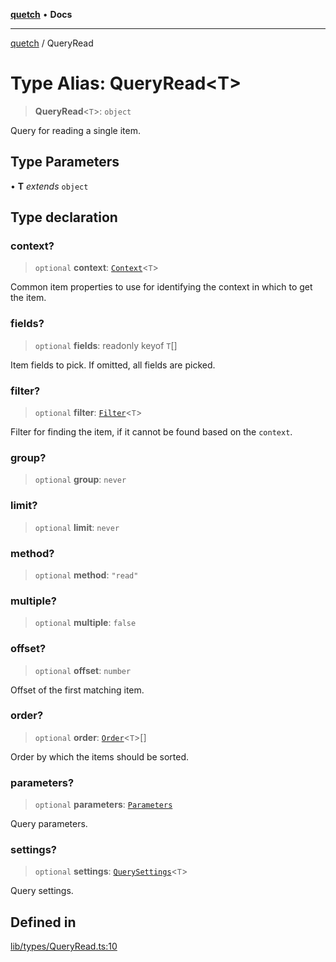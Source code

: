 [**quetch**](../README.md) • **Docs**

***

[quetch](../README.md) / QueryRead

# Type Alias: QueryRead\<T\>

> **QueryRead**\<`T`\>: `object`

Query for reading a single item.

## Type Parameters

• **T** *extends* `object`

## Type declaration

### context?

> `optional` **context**: [`Context`](Context.md)\<`T`\>

Common item properties to use for identifying the context in which to get the item.

### fields?

> `optional` **fields**: readonly keyof `T`[]

Item fields to pick. If omitted, all fields are picked.

### filter?

> `optional` **filter**: [`Filter`](Filter.md)\<`T`\>

Filter for finding the item, if it cannot be found based on the `context`.

### group?

> `optional` **group**: `never`

### limit?

> `optional` **limit**: `never`

### method?

> `optional` **method**: `"read"`

### multiple?

> `optional` **multiple**: `false`

### offset?

> `optional` **offset**: `number`

Offset of the first matching item.

### order?

> `optional` **order**: [`Order`](Order.md)\<`T`\>[]

Order by which the items should be sorted.

### parameters?

> `optional` **parameters**: [`Parameters`](Parameters.md)

Query parameters.

### settings?

> `optional` **settings**: [`QuerySettings`](QuerySettings.md)\<`T`\>

Query settings.

## Defined in

[lib/types/QueryRead.ts:10](https://github.com/nevoland/quetch/blob/4c3c4d08a348f3317d0dfdffa7516132c18306c7/lib/types/QueryRead.ts#L10)
